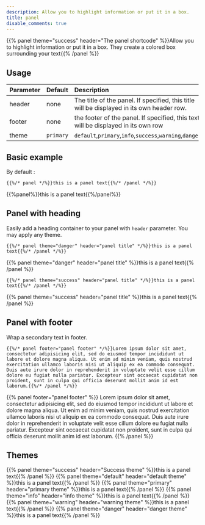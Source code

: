 ```yaml
---
description: Allow you to highlight information or put it in a box.
title: panel
disable_comments: true
---
```


{{% panel theme="success" header="The panel shortcode" %}}Allow you to highlight information or put it in a box. They create a colored box surrounding your text{{% /panel %}}


## Usage 

| Parameter | Default | Description |
|:--|:--|:--|
| header | none | The title of the panel. If specified, this title will be displayed in its own header row. |
| footer | none | the footer of the panel. If specified, this text will be displayed in its own row |
| theme | `primary` | `default`,`primary`,`info`,`success`,`warning`,`danger` |

## Basic example

By default :

	{{%/* panel */%}}this is a panel text{{%/* /panel */%}}

{{%panel%}}this is a panel text{{%/panel%}}

## Panel with heading

Easily add a heading container to your panel with `header` parameter. You may apply any theme.

	{{%/* panel theme="danger" header="panel title" */%}}this is a panel text{{%/* /panel */%}}

{{% panel theme="danger" header="panel title" %}}this is a panel text{{% /panel %}}

	{{%/* panel theme="success" header="panel title" */%}}this is a panel text{{%/* /panel */%}}

{{% panel theme="success" header="panel title" %}}this is a panel text{{% /panel %}}

## Panel with footer
Wrap a secondary text in footer.

	{{%/* panel footer="panel footer" */%}}Lorem ipsum dolor sit amet, consectetur adipisicing elit, sed do eiusmod tempor incididunt ut labore et dolore magna aliqua. Ut enim ad minim veniam, quis nostrud exercitation ullamco laboris nisi ut aliquip ex ea commodo consequat. Duis aute irure dolor in reprehenderit in voluptate velit esse cillum dolore eu fugiat nulla pariatur. Excepteur sint occaecat cupidatat non proident, sunt in culpa qui officia deserunt mollit anim id est laborum.{{%/* /panel */%}}

{{% panel footer="panel footer" %}}
Lorem ipsum dolor sit amet, consectetur adipisicing elit, sed do eiusmod
tempor incididunt ut labore et dolore magna aliqua. Ut enim ad minim veniam,
quis nostrud exercitation ullamco laboris nisi ut aliquip ex ea commodo
consequat. Duis aute irure dolor in reprehenderit in voluptate velit esse
cillum dolore eu fugiat nulla pariatur. Excepteur sint occaecat cupidatat non
proident, sunt in culpa qui officia deserunt mollit anim id est laborum.
{{% /panel %}}

## Themes

{{% panel theme="success" header="Success theme" %}}this is a panel text{{% /panel %}}
{{% panel theme="default" header="default theme" %}}this is a panel text{{% /panel %}}
{{% panel theme="primary" header="primary theme" %}}this is a panel text{{% /panel %}}
{{% panel theme="info" header="info theme" %}}this is a panel text{{% /panel %}}
{{% panel theme="warning" header="warning theme" %}}this is a panel text{{% /panel %}}
{{% panel theme="danger" header="danger theme" %}}this is a panel text{{% /panel %}}

